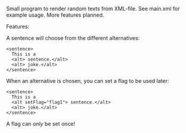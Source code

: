 Small program to render random texts from XML-file. See main.xml for example usage. More features planned.

Features:

A sentence will choose from the different alternatives:

    <sentence>
      This is a
      <alt> sentence.</alt>
      <alt> joke.</alt>
    </sentence>

When an alternative is chosen, you can set a flag to be used later:

    <sentence>
      This is a
      <alt setFlag="flag1"> sentence.</alt>
      <alt> joke.</alt>
    </sentence>

A flag can _only_ be set once!
